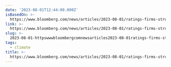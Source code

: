 ```yaml
---
date: '2023-08-01T12:44:00.000Z'
isBasedOn: >-
  https://www.bloomberg.com/news/articles/2023-08-01/ratings-firms-struggle-to-quantify-climate-risks-in-bond-market?cmpid==socialflow-twitter-bloomberguk
link: >-
  https://www.bloomberg.com/news/articles/2023-08-01/ratings-firms-struggle-to-quantify-climate-risks-in-bond-market?cmpid==socialflow-twitter-bloomberguk
slug: >-
  2023-08-01-httpswwwbloombergcomnewsarticles2023-08-01ratings-firms-struggle-to-quantify-climate-risks-in-bond-marketcmpidsocialflow-twitter-bloomberguk
tags:
  - climate
title: >-
  https://www.bloomberg.com/news/articles/2023-08-01/ratings-firms-struggle-to-quantify-climate-risks-in-bond-market?cmpid==socialflow-twitter-bloomberguk
---
```


